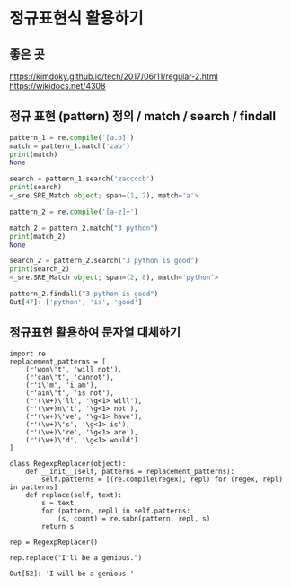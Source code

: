 # 정규표현식 활용하기

## 좋은 곳
https://kimdoky.github.io/tech/2017/06/11/regular-2.html <br>
https://wikidocs.net/4308


## 정규 표현 (pattern) 정의 / match / search / findall

```python
pattern_1 = re.compile('[a.b]')
match = pattern_1.match('zab')
print(match)
None

search = pattern_1.search('zaccccb')
print(search)
<_sre.SRE_Match object; span=(1, 2), match='a'>
```

```python
pattern_2 = re.compile('[a-z]+')

match_2 = pattern_2.match("3 python")
print(match_2)
None

search_2 = pattern_2.search("3 python is good")
print(search_2)
<_sre.SRE_Match object; span=(2, 8), match='python'>

pattern_2.findall("3 python is good")
Out[47]: ['python', 'is', 'good']
```

## 정규표현 활용하여 문자열 대체하기

```ptyhon
import re
replacement_patterns = [
    (r'won\'t', 'will not'),
    (r'can\'t', 'cannot'),
    (r'i\'m', 'i am'),
    (r'ain\'t', 'is not'),
    (r'(\w+)\'ll', '\g<1> will'),
    (r'(\w+)n\'t', '\g<1> not'),
    (r'(\w+)\'ve', '\g<1> have'),
    (r'(\w+)\'s', '\g<1> is'),
    (r'(\w+)\'re', '\g<1> are'),
    (r'(\w+)\'d', '\g<1> would')
]

class RegexpReplacer(object):
    def __init__(self, patterns = replacement_patterns):
        self.patterns = [(re.compile(regex), repl) for (regex, repl) in patterns]
    def replace(self, text):
        s = text
        for (pattern, repl) in self.patterns:
            (s, count) = re.subn(pattern, repl, s)
        return s
        
rep = RegexpReplacer()

rep.replace("I'll be a genious.")

Out[52]: 'I will be a genious.'
```
